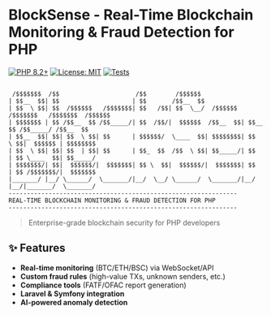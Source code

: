 # BlockSense - Real-Time Blockchain Monitoring & Fraud Detection for PHP

[![PHP 8.2+](https://img.shields.io/badge/PHP-8.2+-8892BF.svg?logo=php)](https://php.net/)
[![License: MIT](https://img.shields.io/badge/License-MIT-blue.svg)](https://opensource.org/licenses/MIT)
[![Tests](https://img.shields.io/badge/run-tests-blue)](https://github.com/Mohib1992/block-sense/actions/runs/15883565951/job/44789885035)

```
 
 /$$$$$$$  /$$                     /$$        /$$$$$$                                         
| $$__  $$| $$                    | $$       /$$__  $$                                        
| $$  \ $$| $$  /$$$$$$   /$$$$$$$| $$   /$$| $$  \__/  /$$$$$$  /$$$$$$$   /$$$$$$$  /$$$$$$ 
| $$$$$$$ | $$ /$$__  $$ /$$_____/| $$  /$$/|  $$$$$$  /$$__  $$| $$__  $$ /$$_____/ /$$__  $$
| $$__  $$| $$| $$  \ $$| $$      | $$$$$$/  \____  $$| $$$$$$$$| $$  \ $$|  $$$$$$ | $$$$$$$$
| $$  \ $$| $$| $$  | $$| $$      | $$_  $$  /$$  \ $$| $$_____/| $$  | $$ \____  $$| $$_____/
| $$$$$$$/| $$|  $$$$$$/|  $$$$$$$| $$ \  $$|  $$$$$$/|  $$$$$$$| $$  | $$ /$$$$$$$/|  $$$$$$$
|_______/ |__/ \______/  \_______/|__/  \__/ \______/  \_______/|__/  |__/|_______/  \_______/
---------------------------------------------------------------
REAL-TIME BLOCKCHAIN MONITORING & FRAUD DETECTION FOR PHP
---------------------------------------------------------------
```

> Enterprise-grade blockchain security for PHP developers

## ✨ Features

- **Real-time monitoring** (BTC/ETH/BSC) via WebSocket/API
- **Custom fraud rules** (high-value TXs, unknown senders, etc.)
- **Compliance tools** (FATF/OFAC report generation)
- **Laravel & Symfony integration**
- **AI-powered anomaly detection**
